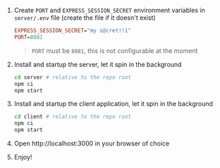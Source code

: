 1. Create `PORT` and `EXPRESS_SESSION_SECRET` environment variables in `server/.env` file (create the file if it doesn't exist)
	```ini
	EXPRESS_SESSION_SECRET="my s@cret!!1"
	PORT=8081
	```

	> `PORT` must be `8081`, this is not configurable at the moment

1. Install and startup the server, let it spin in the background
	```sh
	cd server # relative to the repo root
	npm ci
	npm start
	```

1. Install and startup the client application, let it spin in the background
	```sh
	cd client # relative to the repo root
	npm ci
	npm start
	```

1. Open http://localhost:3000 in your browser of choice

1. Enjoy!
